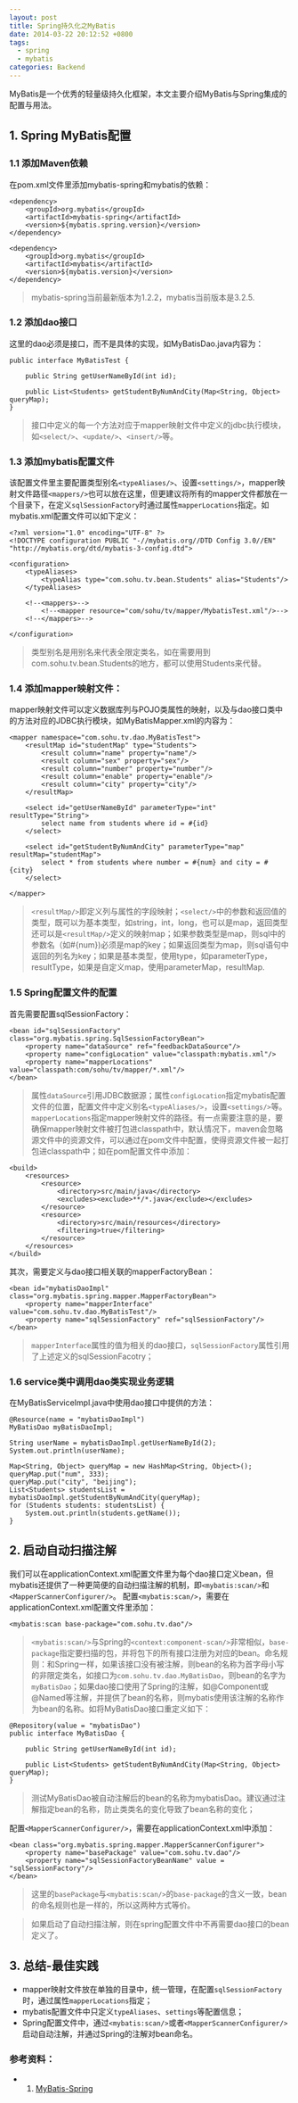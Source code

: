 ```yaml
---
layout: post
title: Spring持久化之MyBatis
date: 2014-03-22 20:12:52 +0800
tags:
  - spring
  - mybatis
categories: Backend
---
```


MyBatis是一个优秀的轻量级持久化框架，本文主要介绍MyBatis与Spring集成的配置与用法。

## 1. Spring MyBatis配置

### 1.1 添加Maven依赖

在pom.xml文件里添加mybatis-spring和mybatis的依赖：

<!-- more -->

	<dependency>
		<groupId>org.mybatis</groupId>
		<artifactId>mybatis-spring</artifactId>
		<version>${mybatis.spring.version}</version>
	</dependency>

	<dependency>
		<groupId>org.mybatis</groupId>
		<artifactId>mybatis</artifactId>
		<version>${mybatis.version}</version>
	</dependency>

> mybatis-spring当前最新版本为1.2.2，mybatis当前版本是3.2.5.

### 1.2 添加dao接口

这里的dao必须是接口，而不是具体的实现，如MyBatisDao.java内容为：

	public interface MyBatisTest {

		public String getUserNameById(int id);

		public List<Students> getStudentByNumAndCity(Map<String, Object> queryMap);
	}

> 接口中定义的每一个方法对应于mapper映射文件中定义的jdbc执行模块，如`<select/>`、`<update/>`、`<insert/>`等。

### 1.3 添加mybatis配置文件

该配置文件里主要配置类型别名`<typeAliases/>`、设置`<settings/>`，mapper映射文件路径`<mappers/>`也可以放在这里，但更建议将所有的mapper文件都放在一个目录下，在定义`sqlSessionFactory`时通过属性`mapperLocations`指定。如mybatis.xml配置文件可以如下定义：

	<?xml version="1.0" encoding="UTF-8" ?>
	<!DOCTYPE configuration PUBLIC "-//mybatis.org//DTD Config 3.0//EN" "http://mybatis.org/dtd/mybatis-3-config.dtd">

	<configuration>
		<typeAliases>
			<typeAlias type="com.sohu.tv.bean.Students" alias="Students"/>
		</typeAliases>

		<!--<mappers>-->
			<!--<mapper resource="com/sohu/tv/mapper/MybatisTest.xml"/>-->
		<!--</mappers>-->

	</configuration>

> 类型别名是用别名来代表全限定类名，如在需要用到com.sohu.tv.bean.Students的地方，都可以使用Students来代替。

### 1.4 添加mapper映射文件：

mapper映射文件可以定义数据库列与POJO类属性的映射，以及与dao接口类中的方法对应的JDBC执行模块，如MyBatisMapper.xml的内容为：

	<mapper namespace="com.sohu.tv.dao.MyBatisTest">
		<resultMap id="studentMap" type="Students">
			<result column="name" property="name"/>
			<result column="sex" property="sex"/>
			<result column="number" property="number"/>
			<result column="enable" property="enable"/>
			<result column="city" property="city"/>
		</resultMap>

		<select id="getUserNameById" parameterType="int" resultType="String">
			select name from students where id = #{id}
		</select>

		<select id="getStudentByNumAndCity" parameterType="map" resultMap="studentMap">
			select * from students where number = #{num} and city = #{city}
		</select>

	</mapper>

> `<resultMap/>`即定义列与属性的字段映射；`<select/>`中的参数和返回值的类型，既可以为基本类型，如string，int，long，也可以是map，返回类型还可以是`<resultMap/>`定义的映射map；如果参数类型是map，则sql中的参数名（如#{num})必须是map的key；如果返回类型为map，则sql语句中返回的列名为key；如果是基本类型，使用type，如parameterType，resultType，如果是自定义map，使用parameterMap，resultMap.

### 1.5 Spring配置文件的配置

首先需要配置sqlSessionFactory：

    <bean id="sqlSessionFactory" class="org.mybatis.spring.SqlSessionFactoryBean">
        <property name="dataSource" ref="feedbackDataSource"/>
        <property name="configLocation" value="classpath:mybatis.xml"/>
		<property name="mapperLocations" value="classpath:com/sohu/tv/mapper/*.xml"/>
    </bean>

> 属性`dataSource`引用JDBC数据源；属性`configLocation`指定mybatis配置文件的位置，配置文件中定义别名`<typeAliases/>`，设置`<settings/>`等。`mapperLocations`指定mapper映射文件的路径。有一点需要注意的是，要确保mapper映射文件被打包进classpath中，默认情况下，maven会忽略源文件中的资源文件，可以通过在pom文件中配置，使得资源文件被一起打包进classpath中；如在pom配置文件中添加：

    <build>
        <resources>
            <resource>
                <directory>src/main/java</directory>
                <excludes><exclude>**/*.java</exclude></excludes>
            </resource>
            <resource>
                <directory>src/main/resources</directory>
                <filtering>true</filtering>
            </resource>
        </resources>
	</build>

其次，需要定义与dao接口相关联的mapperFactoryBean：

    <bean id="mybatisDaoImpl" class="org.mybatis.spring.mapper.MapperFactoryBean">
        <property name="mapperInterface" value="com.sohu.tv.dao.MyBatisTest"/>
        <property name="sqlSessionFactory" ref="sqlSessionFactory"/>
    </bean>

> `mapperInterface`属性的值为相关的dao接口，`sqlSessionFactory`属性引用了上述定义的sqlSessionFacotry；

### 1.6 service类中调用dao类实现业务逻辑

在MyBatisServiceImpl.java中使用dao接口中提供的方法：

	@Resource(name = "mybatisDaoImpl")
	MyBatisDao myBatisDaoImpl;

	String userName = mybatisDaoImpl.getUserNameById(2);
	System.out.println(userName);

	Map<String, Object> queryMap = new HashMap<String, Object>();
	queryMap.put("num", 333);
	queryMap.put("city", "beijing");
	List<Students> studentsList = mybatisDaoImpl.getStudentByNumAndCity(queryMap);
	for (Students students: studentsList) {
		System.out.println(students.getName());
	}

## 2. 启动自动扫描注解

我们可以在applicationContext.xml配置文件里为每个dao接口定义bean，但mybatis还提供了一种更简便的自动扫描注解的机制，即`<mybatis:scan/>`和`<MapperScannerConfigurer/>`。
配置`<mybatis:scan/>`，需要在applicationContext.xml配置文件里添加：

	<mybatis:scan base-package="com.sohu.tv.dao"/>

> `<mybatis:scan/>`与Spring的`<context:component-scan/>`非常相似，`base-package`指定要扫描的包，并将包下的所有接口注册为对应的bean。命名规则：和Spring一样，如果该接口没有被注解，则bean的名称为首字母小写的非限定类名，如接口为`com.sohu.tv.dao.MyBatisDao`，则bean的名字为`myBatisDao`；如果dao接口使用了Spring的注解，如@Component或@Named等注解，并提供了bean的名称，则mybatis使用该注解的名称作为bean的名称。如将MyBatisDao接口重定义如下：

	@Repository(value = "mybatisDao")
	public interface MyBatisDao {

		public String getUserNameById(int id);

		public List<Students> getStudentByNumAndCity(Map<String, Object> queryMap);
	}

> 测试MyBatisDao被自动注解后的bean的名称为mybatisDao。建议通过注解指定bean的名称，防止类类名的变化导致了bean名称的变化；

配置`<MapperScannerConfigurer/>`，需要在applicationContext.xml中添加：

	<bean class="org.mybatis.spring.mapper.MapperScannerConfigurer">
        <property name="basePackage" value="com.sohu.tv.dao"/>
        <property name="sqlSessionFactoryBeanName" value = "sqlSessionFactory"/>
    </bean>

>这里的`basePackage`与`<mybatis:scan/>`的`base-package`的含义一致，bean的命名规则也是一样的，所以这两种方式等价。

> 如果启动了自动扫描注解，则在spring配置文件中不再需要dao接口的bean定义了。

## 3. 总结-最佳实践

+ mapper映射文件放在单独的目录中，统一管理，在配置`sqlSessionFactory`时，通过属性`mapperLocations`指定；
+ mybatis配置文件中只定义`typeAliases`、`settings`等配置信息；
+ Spring配置文件中，通过`<mybatis:scan/>`或者`<MapperScannerConfigurer/>`启动自动注解，并通过Spring的注解对bean命名。

### 参考资料：

+ 1. [MyBatis-Spring](http://mybatis.github.io/spring/index.html)

